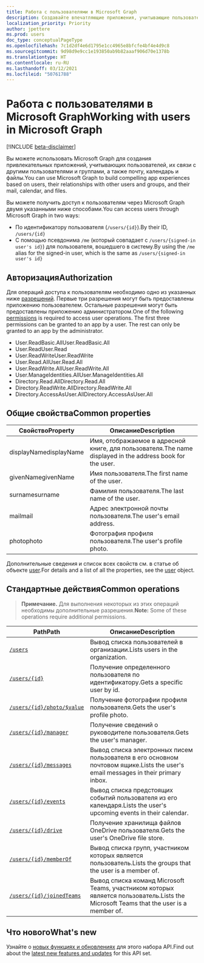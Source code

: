```yaml
---
title: Работа с пользователями в Microsoft Graph
description: Создавайте впечатляющие приложения, учитывающие пользователей, их связи с другими пользователями и группами, а также их почту, календарь и файлы.
localization_priority: Priority
author: jpettere
ms.prod: users
doc_type: conceptualPageType
ms.openlocfilehash: 7c1d2df4e6d1795e1cc4965e8bfcfe4bf4e4d9c8
ms.sourcegitcommit: 9d98d9e9cc1e193850ab9b82aaaf906d70e1378b
ms.translationtype: HT
ms.contentlocale: ru-RU
ms.lasthandoff: 03/12/2021
ms.locfileid: "50761788"
---
```

# <a name="working-with-users-in-microsoft-graph"></a><span data-ttu-id="c2e00-103">Работа с пользователями в Microsoft Graph</span><span class="sxs-lookup"><span data-stu-id="c2e00-103">Working with users in Microsoft Graph</span></span>

[!INCLUDE [beta-disclaimer](../../includes/beta-disclaimer.md)]

<span data-ttu-id="c2e00-104">Вы можете использовать Microsoft Graph для создания привлекательных приложений, учитывающих пользователей, их связи с другими пользователями и группами, а также почту, календарь и файлы.</span><span class="sxs-lookup"><span data-stu-id="c2e00-104">You can use Microsoft Graph to build compelling app experiences based on users, their relationships with other users and groups, and their mail, calendar, and files.</span></span>

<span data-ttu-id="c2e00-105">Вы можете получить доступ к пользователям через Microsoft Graph двумя указанными ниже способами.</span><span class="sxs-lookup"><span data-stu-id="c2e00-105">You can access users through Microsoft Graph in two ways:</span></span>

- <span data-ttu-id="c2e00-106">По идентификатору пользователя (`/users/{id}`).</span><span class="sxs-lookup"><span data-stu-id="c2e00-106">By their ID, `/users/{id}`</span></span>
- <span data-ttu-id="c2e00-107">С помощью псевдонима `/me` (который совпадает с `/users/{signed-in user's id}`) для пользователя, вошедшего в систему.</span><span class="sxs-lookup"><span data-stu-id="c2e00-107">By using the `/me` alias for the signed-in user, which is the same as `/users/{signed-in user's id}`</span></span>

## <a name="authorization"></a><span data-ttu-id="c2e00-108">Авторизация</span><span class="sxs-lookup"><span data-stu-id="c2e00-108">Authorization</span></span>

<span data-ttu-id="c2e00-p101">Для операций доступа к пользователям необходимо одно из указанных ниже [разрешений](/graph/permissions-reference). Первые три разрешения могут быть предоставлены приложению пользователем. Остальные разрешения могут быть предоставлены приложению администратором.</span><span class="sxs-lookup"><span data-stu-id="c2e00-p101">One of the following [permissions](/graph/permissions-reference) is required to access user operations. The first three permissions can be granted to an app by a user. The rest can only be granted to an app by the administrator.</span></span>

- <span data-ttu-id="c2e00-112">User.ReadBasic.All</span><span class="sxs-lookup"><span data-stu-id="c2e00-112">User.ReadBasic.All</span></span>
- <span data-ttu-id="c2e00-113">User.Read</span><span class="sxs-lookup"><span data-stu-id="c2e00-113">User.Read</span></span>
- <span data-ttu-id="c2e00-114">User.ReadWrite</span><span class="sxs-lookup"><span data-stu-id="c2e00-114">User.ReadWrite</span></span>
- <span data-ttu-id="c2e00-115">User.Read.All</span><span class="sxs-lookup"><span data-stu-id="c2e00-115">User.Read.All</span></span>
- <span data-ttu-id="c2e00-116">User.ReadWrite.All</span><span class="sxs-lookup"><span data-stu-id="c2e00-116">User.ReadWrite.All</span></span>
- <span data-ttu-id="c2e00-117">User.ManageIdentities.All</span><span class="sxs-lookup"><span data-stu-id="c2e00-117">User.ManageIdentities.All</span></span>
- <span data-ttu-id="c2e00-118">Directory.Read.All</span><span class="sxs-lookup"><span data-stu-id="c2e00-118">Directory.Read.All</span></span>
- <span data-ttu-id="c2e00-119">Directory.ReadWrite.All</span><span class="sxs-lookup"><span data-stu-id="c2e00-119">Directory.ReadWrite.All</span></span>
- <span data-ttu-id="c2e00-120">Directory.AccessAsUser.All</span><span class="sxs-lookup"><span data-stu-id="c2e00-120">Directory.AccessAsUser.All</span></span>

## <a name="common-properties"></a><span data-ttu-id="c2e00-121">Общие свойства</span><span class="sxs-lookup"><span data-stu-id="c2e00-121">Common properties</span></span>

| <span data-ttu-id="c2e00-122">Свойство</span><span class="sxs-lookup"><span data-stu-id="c2e00-122">Property</span></span> | <span data-ttu-id="c2e00-123">Описание</span><span class="sxs-lookup"><span data-stu-id="c2e00-123">Description</span></span> |
|----------|-------------|
| <span data-ttu-id="c2e00-124">displayName</span><span class="sxs-lookup"><span data-stu-id="c2e00-124">displayName</span></span> | <span data-ttu-id="c2e00-125">Имя, отображаемое в адресной книге, для пользователя.</span><span class="sxs-lookup"><span data-stu-id="c2e00-125">The name displayed in the address book for the user.</span></span>|
|<span data-ttu-id="c2e00-126">givenName</span><span class="sxs-lookup"><span data-stu-id="c2e00-126">givenName</span></span>| <span data-ttu-id="c2e00-127">Имя пользователя.</span><span class="sxs-lookup"><span data-stu-id="c2e00-127">The first name of the user.</span></span> |
|<span data-ttu-id="c2e00-128">surname</span><span class="sxs-lookup"><span data-stu-id="c2e00-128">surname</span></span>| <span data-ttu-id="c2e00-129">Фамилия пользователя.</span><span class="sxs-lookup"><span data-stu-id="c2e00-129">The last name of the user.</span></span> |
|<span data-ttu-id="c2e00-130">mail</span><span class="sxs-lookup"><span data-stu-id="c2e00-130">mail</span></span>| <span data-ttu-id="c2e00-131">Адрес электронной почты пользователя.</span><span class="sxs-lookup"><span data-stu-id="c2e00-131">The user's email address.</span></span> |
|<span data-ttu-id="c2e00-132">photo</span><span class="sxs-lookup"><span data-stu-id="c2e00-132">photo</span></span>| <span data-ttu-id="c2e00-133">Фотография профиля пользователя.</span><span class="sxs-lookup"><span data-stu-id="c2e00-133">The user's profile photo.</span></span> |

<span data-ttu-id="c2e00-134">Дополнительные сведения и список всех свойств см. в статье об объекте [user](user.md).</span><span class="sxs-lookup"><span data-stu-id="c2e00-134">For details and a list of all the properties, see the [user](user.md) object.</span></span>

## <a name="common-operations"></a><span data-ttu-id="c2e00-135">Стандартные действия</span><span class="sxs-lookup"><span data-stu-id="c2e00-135">Common operations</span></span>

><span data-ttu-id="c2e00-136">**Примечание.** Для выполнения некоторых из этих операций необходимы дополнительные разрешения.</span><span class="sxs-lookup"><span data-stu-id="c2e00-136">**Note:** Some of these operations require additional permissions.</span></span>

| <span data-ttu-id="c2e00-137">Path</span><span class="sxs-lookup"><span data-stu-id="c2e00-137">Path</span></span>    | <span data-ttu-id="c2e00-138">Описание</span><span class="sxs-lookup"><span data-stu-id="c2e00-138">Description</span></span> |
|---------|-------------|
|[`/users`](../api/user-list.md) | <span data-ttu-id="c2e00-139">Вывод списка пользователей в организации.</span><span class="sxs-lookup"><span data-stu-id="c2e00-139">Lists users in the organization.</span></span> |
|[`/users/{id}`](../api/user-get.md) | <span data-ttu-id="c2e00-140">Получение определенного пользователя по идентификатору.</span><span class="sxs-lookup"><span data-stu-id="c2e00-140">Gets a specific user by id.</span></span> |
|[`/users/{id}/photo/$value`](../api/profilephoto-get.md)| <span data-ttu-id="c2e00-141">Получение фотографии профиля пользователя.</span><span class="sxs-lookup"><span data-stu-id="c2e00-141">Gets the user's profile photo.</span></span> |
|[`/users/{id}/manager`](../api/user-list-manager.md) | <span data-ttu-id="c2e00-142">Получение сведений о руководителе пользователя.</span><span class="sxs-lookup"><span data-stu-id="c2e00-142">Gets the user's manager.</span></span> |
|[`/users/{id}/messages`](../api/user-list-messages.md)| <span data-ttu-id="c2e00-143">Вывод списка электронных писем пользователя в его основном почтовом ящике.</span><span class="sxs-lookup"><span data-stu-id="c2e00-143">Lists the user's email messages in their primary inbox.</span></span> |
|[`/users/{id}/events`](../api/user-list-events.md) | <span data-ttu-id="c2e00-144">Вывод списка предстоящих событий пользователя из его календаря.</span><span class="sxs-lookup"><span data-stu-id="c2e00-144">Lists the user's upcoming events in their calendar.</span></span> |
|[`/users/{id}/drive`](../api/drive-get.md)| <span data-ttu-id="c2e00-145">Получение хранилища файлов OneDrive пользователя.</span><span class="sxs-lookup"><span data-stu-id="c2e00-145">Gets the user's OneDrive file store.</span></span> |
|[`/users/{id}/memberOf`](../api/user-list-memberof.md)| <span data-ttu-id="c2e00-146">Вывод списка групп, участником которых является пользователь.</span><span class="sxs-lookup"><span data-stu-id="c2e00-146">Lists the groups that the user is a member of.</span></span> |
|[`/users/{id}/joinedTeams`](../api/user-list-joinedteams.md)| <span data-ttu-id="c2e00-147">Вывод списка команд Microsoft Teams, участником которых является пользователь.</span><span class="sxs-lookup"><span data-stu-id="c2e00-147">Lists the Microsoft Teams that the user is a member of.</span></span> |

## <a name="whats-new"></a><span data-ttu-id="c2e00-148">Что нового</span><span class="sxs-lookup"><span data-stu-id="c2e00-148">What's new</span></span>
<span data-ttu-id="c2e00-149">Узнайте о [новых функциях и обновлениях](/graph/whats-new-overview) для этого набора API.</span><span class="sxs-lookup"><span data-stu-id="c2e00-149">Find out about the [latest new features and updates](/graph/whats-new-overview) for this API set.</span></span>